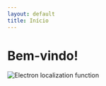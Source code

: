 ```yaml
---
layout: default
title: Início
---
```


# Bem-vindo!
![Electron localization function](/assets/NbNiSi_ELF_110.jpg) 
